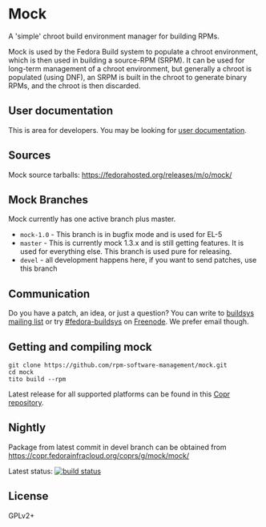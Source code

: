 # Mock

A 'simple' chroot build environment manager for building RPMs.

Mock is used by the Fedora Build system to populate a chroot environment, which is then used in building a source-RPM (SRPM). It can be used for long-term management of a chroot environment, but generally a chroot is populated (using DNF), an SRPM is built in the chroot to generate binary RPMs, and the chroot is then discarded.

## User documentation

This is area for developers. You may be looking for [user documentation](https://github.com/rpm-software-management/mock/wiki).

## Sources

Mock source tarballs: https://fedorahosted.org/releases/m/o/mock/

## Mock Branches

Mock currently has one active branch plus master.

 * `mock-1.0` - This branch is in bugfix mode and is used for EL-5
 * `master` - This is currently mock 1.3.x and is still getting features. It is used for everything else. This branch is used pure for releasing.
 * `devel` - all development happens here, if you want to send patches, use this branch

## Communication

Do you have a patch, an idea, or just a question? You can write to [buildsys mailing list](https://lists.fedoraproject.org/admin/lists/buildsys%40lists.fedoraproject.org/) or try [#fedora-buildsys](http://webchat.freenode.net/?channels=fedora-builsys) on [Freenode](https://freenode.net/). We prefer email though.

## Getting and compiling mock

    git clone https://github.com/rpm-software-management/mock.git
    cd mock
    tito build --rpm


Latest release for all supported platforms can be found in this [Copr repository](https://copr.fedorainfracloud.org/coprs/g/mock/mock-stable/).

## Nightly

Package from latest commit in devel branch can be obtained from https://copr.fedorainfracloud.org/coprs/g/mock/mock/

Latest status: [![build status](https://copr.fedorainfracloud.org/coprs/g/mock/mock/package/mock/status_image/last_build.png)](https://copr.fedorainfracloud.org/coprs/g/mock/mock/package/mock/)

## License

GPLv2+
